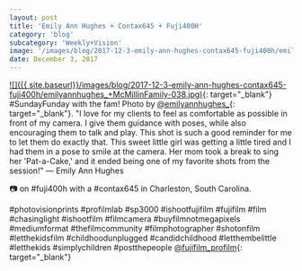 ```yaml
---
layout: post
title: 'Emily Ann Hughes + Contax645 + Fuji400H'
category: 'blog'
subcategory: 'Weekly+Vision'
image: '/images/blog/2017-12-3-emily-ann-hughes-contax645-fuji400h/emilyannhughes_+McMillinFamily-038.jpg'
date: December 3, 2017
---
```


[![]({{ site.baseurl}}/images/blog/2017-12-3-emily-ann-hughes-contax645-fuji400h/emilyannhughes_+McMillinFamily-038.jpg)](http://www.emilyannhughes.com/){: target="_blank"} 
#SundayFunday with the fam! Photo by [@emilyannhughes_](http://www.emilyannhughes.com/){: target="_blank"}. "I love for my clients to feel as comfortable as possible in front of my camera. I give them guidance with poses, while also encouraging them to talk and play. This shot is such a good reminder for me to let them do exactly that. This sweet little girl was getting a little tired and I had them in a pose to smile at the camera. Her mom took a break to sing her 'Pat-a-Cake,' and it ended being one of my favorite shots from the session!" — Emily Ann Hughes

📷 on #fuji400h with a #contax645 in Charleston, South Carolina.

#photovisionprints #profilmlab #sp3000 #ishootfujifilm #fujifilm #film #chasinglight #ishootfilm #filmcamera #buyfilmnotmegapixels #mediumformat #thefilmcommunity
#filmphotographer #shotonfilm #letthekidsfilm #childhoodunplugged #candidchildhood #letthembelittle #letthekids #simplychildren #postthepeople [@fujifilm_profilm](http://www.fujifilmusa.com/products/film_photography/index.html){: target="_blank"}